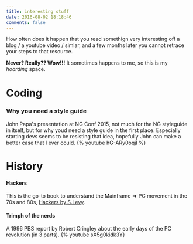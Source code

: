 ```yaml
---
title: interesting stuff
date: 2016-08-02 18:18:46
comments: false
---
```

How often does it happen that you read somethign very interesting off a blog / a youtube video / simlar, and a few months later you cannot retrace your steps to that resource. 

**Never? Really?? Wow!!!** It sometimes happens to me, so this is my *hoarding* space.

# Coding

### Why you need a style guide
John Papa's presentation at NG Conf 2015, not much for the NG styleguide in itself, but for why youd need a style guide in the first place. Especially starting devs seems to be resisting that idea, hopefully John can make a better case that I ever could. 
{% youtube hG-ARy0oqjI %}

# History

#### Hackers
This is the go-to book to understand the Mainframe => PC movement in the 70s and 80s, [Hackers by S.Levy](https://en.wikipedia.org/wiki/Hackers:_Heroes_of_the_Computer_Revolution).

#### Trimph of the nerds
A 1996 PBS report by Robert Cringley about the early days of the PC revolution (in 3 parts).
{% youtube sX5g0kidk3Y}